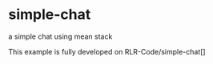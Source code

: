 # simple-chat
a simple chat using mean stack

This example is fully developed on RLR-Code/simple-chat[]
